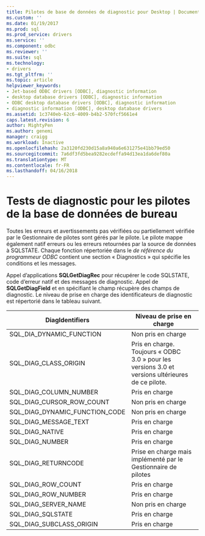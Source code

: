 ```yaml
---
title: Pilotes de base de données de diagnostic pour Desktop | Documents Microsoft
ms.custom: ''
ms.date: 01/19/2017
ms.prod: sql
ms.prod_service: drivers
ms.service: ''
ms.component: odbc
ms.reviewer: ''
ms.suite: sql
ms.technology:
- drivers
ms.tgt_pltfrm: ''
ms.topic: article
helpviewer_keywords:
- Jet-based ODBC drivers [ODBC], diagnostic information
- desktop database drivers [ODBC], diagnostic information
- ODBC desktop database drivers [ODBC], diagnostic information
- diagnostic information [ODBC], desktop database drivers
ms.assetid: 1c3740eb-62c6-4009-b4b2-570fcf5661e4
caps.latest.revision: 6
author: MightyPen
ms.author: genemi
manager: craigg
ms.workload: Inactive
ms.openlocfilehash: 2a3120fd230d15a8a940a6e631275e41bb79ed50
ms.sourcegitcommit: 7a6df3fd5bea9282ecdeffa94d13ea1da6def80a
ms.translationtype: MT
ms.contentlocale: fr-FR
ms.lasthandoff: 04/16/2018
---
```

# <a name="diagnostics-for-desktop-database-drivers"></a>Tests de diagnostic pour les pilotes de la base de données de bureau
Toutes les erreurs et avertissements pas vérifiées ou partiellement vérifiée par le Gestionnaire de pilotes sont gérés par le pilote. Le pilote mappe également natif erreurs ou les erreurs retournées par la source de données à SQLSTATE. Chaque fonction répertoriée dans le *de référence du programmeur ODBC* contient une section « Diagnostics » qui spécifie les conditions et les messages.  
  
 Appel d’applications **SQLGetDiagRec** pour récupérer le code SQLSTATE, code d’erreur natif et des messages de diagnostic. Appel de **SQLGetDiagField** et en spécifiant le champ récupère des champs de diagnostic. Le niveau de prise en charge des identificateurs de diagnostic est répertorié dans le tableau suivant.  
  
|DiagIdentifiers|Niveau de prise en charge|  
|---------------------|-------------------|  
|SQL_DIA_DYNAMIC_FUNCTION|Non pris en charge|  
|SQL_DIAG_CLASS_ORIGIN|Pris en charge. Toujours « ODBC 3.0 » pour les versions 3.0 et versions ultérieures de ce pilote.|  
|SQL_DIAG_COLUMN_NUMBER|Pris en charge|  
|SQL_DIAG_CURSOR_ROW_COUNT|Non pris en charge|  
|SQL_DIAG_DYNAMIC_FUNCTION_CODE|Non pris en charge|  
|SQL_DIAG_MESSAGE_TEXT|Pris en charge|  
|SQL_DIAG_NATIVE|Pris en charge|  
|SQL_DIAG_NUMBER|Pris en charge|  
|SQL_DIAG_RETURNCODE|Prise en charge mais implémenté par le Gestionnaire de pilotes|  
|SQL_DIAG_ROW_COUNT|Pris en charge|  
|SQL_DIAG_ROW_NUMBER|Pris en charge|  
|SQL_DIAG_SERVER_NAME|Non pris en charge|  
|SQL_DIAG_SQLSTATE|Pris en charge|  
|SQL_DIAG_SUBCLASS_ORIGIN|Pris en charge|
